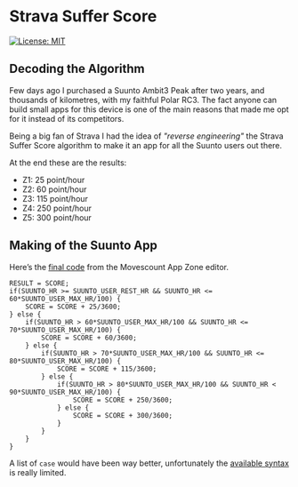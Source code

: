 # Strava Suffer Score

[![License: MIT](https://img.shields.io/badge/License-MIT-yellow.svg)](https://opensource.org/licenses/MIT)

## Decoding the Algorithm
Few days ago I purchased a Suunto Ambit3 Peak after two years, and thousands of kilometres, with my faithful Polar RC3. The fact anyone can build small apps for this device is one of the main reasons that made me opt for it instead of its competitors.

Being a big fan of Strava I had the idea of _"reverse engineering"_ the Strava Suffer Score algorithm to make it an app for all the Suunto users out there.

At the end these are the results:

- Z1: 25 point/hour
- Z2: 60 point/hour
- Z3: 115 point/hour
- Z4: 250 point/hour
- Z5: 300 point/hour

## Making of the Suunto App
Here’s the [final code](http://www.movescount.com/apps/app10925786) from the Movescount App Zone editor.

```
RESULT = SCORE;
if(SUUNTO_HR >= SUUNTO_USER_REST_HR && SUUNTO_HR <= 60*SUUNTO_USER_MAX_HR/100) {
	SCORE = SCORE + 25/3600;
} else {
	if(SUUNTO_HR > 60*SUUNTO_USER_MAX_HR/100 && SUUNTO_HR <= 70*SUUNTO_USER_MAX_HR/100) {
		SCORE = SCORE + 60/3600;
	} else {
		if(SUUNTO_HR > 70*SUUNTO_USER_MAX_HR/100 && SUUNTO_HR <= 80*SUUNTO_USER_MAX_HR/100) {
			SCORE = SCORE + 115/3600;
		} else {
			if(SUUNTO_HR > 80*SUUNTO_USER_MAX_HR/100 && SUUNTO_HR < 90*SUUNTO_USER_MAX_HR/100) {
				SCORE = SCORE + 250/3600;
			} else {
				SCORE = SCORE + 300/3600;
			}
		}
	}
}
```

A list of `case` would have been way better, unfortunately the [available syntax](http://content.static.movescount.com/downloads/SuuntoAppZoneDeveloperManual.pdf) is really limited.
